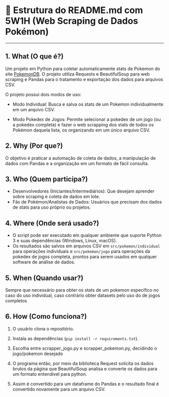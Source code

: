 # 📑 Estrutura do README.md com 5W1H (Web Scraping de Dados Pokémon)

---

## 1. What (O que é?)

Um projeto em Python para coletar automaticamente stats de Pokemon do site [PokemonDB](https://pokemondb.net). O projeto utiliza Requests e BeautifulSoup para web scraping e Pandas para o tratamento e exportação dos dados para arquivos CSV.

O projeto possui dois modos de uso:

* Modo Individual: Busca e salva os stats de um Pokemon individualmente em um arquivo CSV.

* Modo Pokedex de Jogos: Permite selecionar a pokedex de um jogo (ou a pokedex completa) e fazer o web scrapping dos stats de todos os Pokémon daquela lista, os organizando em um único arquivo CSV.

## 2. Why (Por que?)

O objetivo é praticar a automação de coleta de dados, a manipulação de dados com Pandas e a organização em um formato de fácil consulta.

## 3. Who (Quem participa?)

* Desenvolvedores (Iniciantes/Intermediários): Que desejam aprender sobre scraping e coleta de dados em lote.
* Fãs de Pokémon/Analistas de Dados: Usuários que precisam dos dados de stats para uso próprio ou projetos.

## 4. Where (Onde será usado?)

* O script pode ser executado em qualquer ambiente que suporte Python 3 e suas dependências (Windows, Linux, macOS).
* Os resultados são salvos em arquivos CSV em `src/pokemon/individual` para operações individuais e `src/pokemon/jogo` para operações da pokedex de jogos completa, prontos para serem usados em qualquer software de análise de dados.

## 5. When (Quando usar?)

Sempre que necessário para obter os stats de um pokemon especifico no caso do uso individual, caso contrário obter datasets pelo uso do de jogos completos

## 6. How (Como funciona?)

1.  O usuário clona o repositório.

2.  Instala as dependências (`pip install -r requirements.txt`).

3.  Escolha entre scrapper_jogo.py e scrapper_pokemon.py, decidindo o jogo/pokemon desejado

4.  O programa então, por meio da biblioteca Request solicita os dados brutos da página
    que BeautifulSoup analisa e converte os dados para um formato entendivel para python.

5.  Assim é convertido para um dataframe do Pandas e o resultado final é convertido novamente
    para um arquivo CSV.
